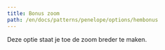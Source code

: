 ```yaml
---
title: Bonus zoom
path: /en/docs/patterns/penelope/options/hembonus
---
```


Deze optie staat je toe de zoom breder te maken.